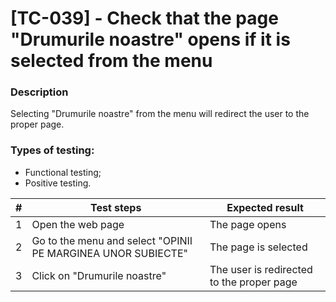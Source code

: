 # **[TC-039] - Check that the page "Drumurile noastre" opens if it is selected from the menu**

### **Description**

Selecting "Drumurile noastre" from the menu will redirect the user to the proper page.

### **Types of testing:**

- Functional testing;
- Positive testing.

| #   | **Test steps**                                               | **Expected result**                       |
| --- | ------------------------------------------------------------ | ----------------------------------------- |
| 1   | Open the web page                                            | The page opens                            |
| 2   | Go to the menu and select "OPINII PE MARGINEA UNOR SUBIECTE" | The page is selected                      |
| 3   | Click on "Drumurile noastre"                                 | The user is redirected to the proper page |
